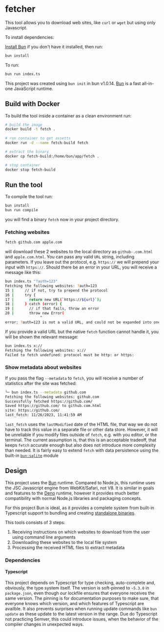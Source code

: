 # fetcher

This tool allows you to download web sites, like `curl` or `wget` but using only Javascript.

To install dependencies:

[Install Bun](https://bun.sh/docs/installation) if you don't have it installed, then run:

```bash
bun install
```

To run:

```bash
bun run index.ts
```

This project was created using `bun init` in bun v1.0.14. [Bun](https://bun.sh) is a fast all-in-one JavaScript runtime.

## Build with Docker
To build the tool inside a container as a clean environment run:
```bash
# build the image
docker build -t fetch .
 
# run container to get assetts
docker run -d --name fetch-build fetch 

# extract the binary
docker cp fetch-build:/home/bun/app/fetch .

# stop container
docker stop fetch-build
```

## Run the tool
To compile the tool run:
```bash
bun install
bun run compile
```
you will find a binary `fetch` now in your project directory.

### Fetching websites

```bash
fetch github.com apple.com
```
will download these 2 websites to the local directory as `github-.com.html` and `apple.com.html`.
You can pass any valid `URL` string, including parameters. If you leave out the protocol, e.g. `https://` we will prepend your input with `https://`. Should there be an error in your URL, you will receive a message like this:

```bash
bun index.ts "?auth=123"
Fetching the following websites: ?auth=123
15 |     // if not, try to prepend the protocol
16 |     try {
17 |       return new URL(`https://${url}`);
18 |     } catch (error) {
19 |       // if that fails, throw an error
20 |       throw new Error(
                ^
error: ?auth=123 is not a valid URL, and could not be expanded into one. Please check and try again.
```
If you provide a valid URL but the native `fetch` function cannot handle it, you will be shown the relevant message:
```bash
bun index.ts x://
Fetching the following websites: x://
Failed to fetch undefined: protocol must be http: or https:
```

### Show metadata about websites

If you pass the flag `--metadata` to `fetch`, you will receive a number of statistics after the site was fetched:

```bash
╰─ bun index.ts --metadata github.com
Fetching the following websites: github.com
Successfully fetched https://github.com/
Saved https://github.com/ to github.com.html
site: https://github.com/
last_fetch: 11/26/2023, 11:41:59 AM
```

`last_fetch` uses the `lastModified` date of the HTML file, that way we do not have to track this value in a separate file or other data store. However, it will be unreliable if you modify files outside of `fetch`, e.g. with you editor, or the terminal.
The current assumption is, that this is an acceptable tradeoff, that keeps `fetch` accurate enough but also does not introduce more complexity than needed. It is fairly easy to extend `fetch` with data persistence using the built-in [`bun:sqlite`](https://bun.sh/docs/api/sqlite) module

## Design

This project uses the [Bun](https://bun.sh) runtime. Compared to Node.js, this runtime uses the JSC Javascript engine from WebKit/Safari, not V8. It is similar in goals and features to the [Deno](https://deno.com) runtime, however it provides much better compatibility with normal Node.js libraries and packaging concepts. 

For this project Bun is ideal, as it provides a complete system from built-in Typescript support to bundling and creating [standalone binaries](https://bun.sh/docs/bundler/executables).

This tools consists of 3 steps:
1. Receiving instructions on which websites to download from the user using command line arguments
2. Downloading these websites to the local file system
3. Processing the received HTML files to extract metadata

### Dependencies
#### Typescript 
This project depends on Typescript for type checking, auto-complete and, obviously, the type system itself.
The version is soft-pinned to `~5.3.0` in `package.json`, even though our lockfile ensures that everyone receives the same version. The pinning is for documentation purposes to make sure, that everyone knows which version, and which features of Typescript are availble.
It also prevents surprises when running update commands like `bun update` as these update to the latest version in the range. Due do Typescript not practicing Semver, this could introduce issues, when the behavior of the compiler changes in unexpected ways.